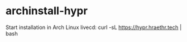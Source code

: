 # archinstall-hypr


Start installation in Arch Linux livecd:
curl -sL https://hypr.hraethr.tech | bash
